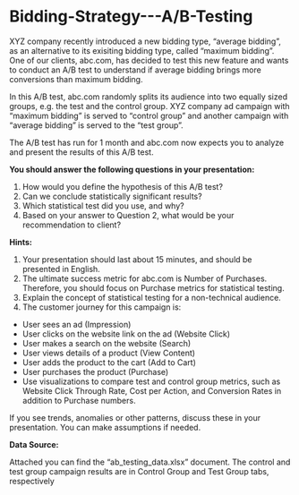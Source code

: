 # Bidding-Strategy---A/B-Testing

XYZ company recently introduced a new bidding type, “average bidding”, as an alternative to its exisiting bidding type, called “maximum bidding”. One of our clients, abc.com, has decided to test this new feature and wants to conduct an A/B test to understand if average bidding brings more conversions than maximum bidding.

In this A/B test, abc.com randomly splits its audience into two equally sized groups, e.g. the test and the control group. XYZ company ad campaign with “maximum bidding” is served to “control group” and another campaign with “average bidding” is served to the “test group”.

The A/B test has run for 1 month and abc.com now expects you to analyze and present the results of this A/B test.

__You should answer the following questions in your presentation:__

1. How would you define the hypothesis of this A/B test?
2. Can we conclude statistically significant results?
3. Which statistical test did you use, and why?
4. Based on your answer to Question 2, what would be your recommendation to client?

__Hints:__

1. Your presentation should last about 15 minutes, and should be presented in English.
2. The ultimate success metric for abc.com is Number of Purchases. Therefore, you should focus on Purchase metrics for statistical testing.
3. Explain the concept of statistical testing for a non-technical audience.
4. The customer journey for this campaign is:
  - User sees an ad (Impression)
  - User clicks on the website link on the ad (Website Click)
  - User makes a search on the website (Search)
  - User views details of a product (View Content)
  - User adds the product to the cart (Add to Cart)
  - User purchases the product (Purchase)
  - Use visualizations to compare test and control group metrics, such as Website Click Through Rate, Cost per Action, and Conversion Rates in addition to Purchase numbers.

If you see trends, anomalies or other patterns, discuss these in your presentation.
You can make assumptions if needed.

__Data Source:__

Attached you can find the “ab_testing_data.xlsx” document. The control and test group campaign results are in Control Group and Test Group tabs, respectively
